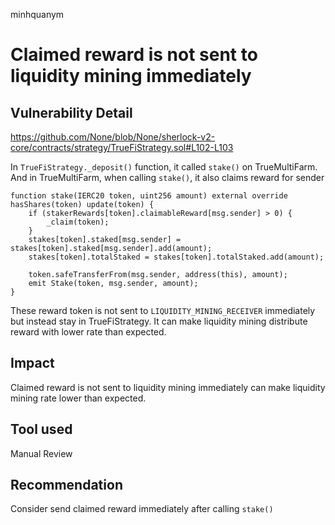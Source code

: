 minhquanym
# Claimed reward is not sent to liquidity mining immediately

## Vulnerability Detail
https://github.com/None/blob/None/sherlock-v2-core/contracts/strategy/TrueFiStrategy.sol#L102-L103

In `TrueFiStrategy._deposit()` function, it called `stake()` on TrueMultiFarm. And in TrueMultiFarm, when calling `stake()`, it also claims reward for sender
```solidity
function stake(IERC20 token, uint256 amount) external override hasShares(token) update(token) {
    if (stakerRewards[token].claimableReward[msg.sender] > 0) {
        _claim(token);
    }
    stakes[token].staked[msg.sender] = stakes[token].staked[msg.sender].add(amount);
    stakes[token].totalStaked = stakes[token].totalStaked.add(amount);

    token.safeTransferFrom(msg.sender, address(this), amount);
    emit Stake(token, msg.sender, amount);
}
```

These reward token is not sent to `LIQUIDITY_MINING_RECEIVER` immediately but instead stay in TrueFiStrategy. It can make liquidity mining distribute reward with lower rate than expected.

## Impact
Claimed reward is not sent to liquidity mining immediately can make liquidity mining rate lower than expected.

## Tool used

Manual Review

## Recommendation

Consider send claimed reward immediately after calling `stake()`
